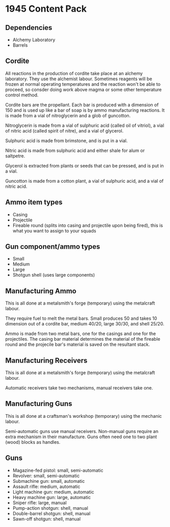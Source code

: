 # 1945 Content Pack

## Dependencies

- Alchemy Laboratory
- Barrels

## Cordite

All reactions in the production of cordite take place at an alchemy laboratory.
They use the alchemist labour.
Sometimes reagents will be frozen at normal operating temperatures and the reaction won't be able to proceed, so consder doing work above magma or some other temperature control method.

Cordite bars are the propellant.
Each bar is produced with a dimension of 150 and is used up like a bar of soap is by ammo manufacturing reactions.
It is made from a vial of nitroglycerin and a glob of guncotton.

Nitroglycerin is made from a vial of sulphuric acid (called oil of vitriol), a vial of nitric acid (called spirit of nitre), and a vial of glycerol.

Sulphuric acid is made from brimstone, and is put in a vial.

Nitric acid is made from sulphuric acid and either shale for alum or saltpetre.

Glycerol is extracted from plants or seeds that can be pressed, and is put in a vial.

Guncotton is made from a cotton plant, a vial of sulphuric acid, and a vial of nitric acid.

## Ammo item types

- Casing
- Projectile
- Fireable round (splits into casing and projectile upon being fired), this is what you want to assign to your squads

## Gun component/ammo types

- Small
- Medium
- Large
- Shotgun shell (uses large components)

## Manufacturing Ammo

This is all done at a metalsmith's forge (temporary) using the metalcraft labour.

They require fuel to melt the metal bars.
Small produces 50 and takes 10 dimension out of a cordite bar, medium 40/20, large 30/30, and shell 25/20.

Ammo is made from two metal bars, one for the casings and one for the projectiles.
The casing bar material determines the material of the fireable round and the projecile bar's material is saved on the resultant stack.

## Manufacturing Receivers

This is all done at a metalsmith's forge (temporary) using the metalcraft labour.

Automatic receivers take two mechanisms, manual receivers take one.

## Manufacturing Guns

This is all done at a craftsman's workshop (temporary) using the mechanic labour.

Semi-automatic guns use manual receivers.
Non-manual guns require an extra mechanism in their manufacture.
Guns often need one to two plant (wood) blocks as handles.

## Guns

- Magazine-fed pistol: small, semi-automatic
- Revolver: small, semi-automatic
- Submachine gun: small, automatic
- Assault rifle: medium, automatic
- Light machine gun: medium, automatic
- Heavy machine gun: large, automatic
- Sniper rifle: large, manual
- Pump-action shotgun: shell, manual
- Double-barrel shotgun: shell, manual
- Sawn-off shotgun: shell, manual
